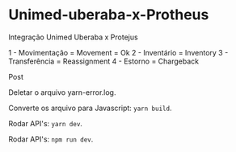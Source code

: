 # Unimed-uberaba-x-Protheus
Integração Unimed Uberaba x Protejus

1 - Movimentação = Movement = Ok
2 - Inventário = Inventory
3 - Transferência = Reassignment
4 - Estorno = Chargeback

Post 


Deletar o arquivo yarn-error.log.

Converte os arquivo para Javascript: `yarn build`.

Rodar API's: `yarn dev`.

Rodar API's: `npm run dev`.
